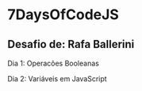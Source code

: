 # 7DaysOfCodeJS

Desafio de: Rafa Ballerini
------------------------------------------------------------------------------------------------------------------------------------------------
Dia 1:
Operacões Booleanas


Dia 2:
Variáveis em JavaScript
